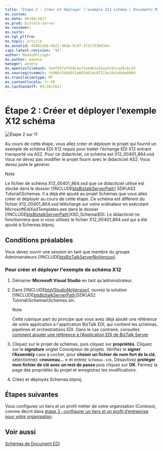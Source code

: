 ```yaml
---
title: "Étape 2 : Créer et déployer l’exemple X12 schéma | Documents Microsoft"
ms.custom: 
ms.date: 06/08/2017
ms.prod: biztalk-server
ms.reviewer: 
ms.suite: 
ms.tgt_pltfrm: 
ms.topic: article
ms.assetid: d5862168-6621-40ab-8c97-3f317530d34e
caps.latest.revision: "31"
author: MandiOhlinger
ms.author: mandia
manager: anneta
ms.openlocfilehash: fe4f937af910ceef1ed461e25ea3c62cad5cbc29
ms.sourcegitcommit: cb908c540d8f1a692d01dc8f313e16cb4b4e696d
ms.translationtype: MT
ms.contentlocale: fr-FR
ms.lasthandoff: 09/20/2017
---
```

# <a name="step-2-create-and-deploy-the-sample-x12-schema"></a>Étape 2 : Créer et déployer l’exemple X12 schéma
![Étape 2 sur 11](../core/media/tut-step2-of-11.gif "Tut_Step2_of_11")  
  
 Au cours de cette étape, vous allez créer et déployer le projet qui fournit un exemple de schéma EDI X12 requis pour traiter l'échange EDI X12 entrant transporté via AS2. Pour ce didacticiel, ce schéma est X12_00401_864.xsd. Vous ne devez pas modifier le projet fourni avec le didacticiel AS2. Vous devez juste le générer.  
  
> [!NOTE]
>  Le fichier de schéma X12_00401_864.xsd que ce didacticiel utilise est stocké dans le dossier [!INCLUDE[btsBiztalkServerPath](../includes/btsbiztalkserverpath-md.md)] SDK\AS2 Tutorial\Schemas. Il a déjà été ajouté au projet Schémas que vous allez créer et déployer au cours de cette étape. Ce schéma est différent du fichier X12_00401_864.xsd téléchargé sur votre ordinateur en exécutant MicrosoftEdiXsdTemplates.exe dans le dossier [!INCLUDE[btsBiztalkServerPath](../includes/btsbiztalkserverpath-md.md)]XSD_Schema\EDI. Le didacticiel ne fonctionnera que si vous utilisez le fichier X12_00401_864.xsd qui a été ajouté à Schemas.btproj.  
  
## <a name="prerequisites"></a>Conditions préalables  
 Vous devez ouvrir une session en tant que membre du groupe Administrateurs [!INCLUDE[btsBizTalkServerNoVersion](../includes/btsbiztalkservernoversion-md.md)].  
  
### <a name="to-create-and-deploy-the-sample-x12-schema"></a>Pour créer et déployer l'exemple de schéma X12  
  
1.  Démarrer **Microsoft Visual Studio** en tant qu’administrateur.  
  
2.  Dans [!INCLUDE[btsVStudioNoVersion](../includes/btsvstudionoversion-md.md)], ouvrez la solution [!INCLUDE[btsBiztalkServerPath](../includes/btsbiztalkserverpath-md.md)]SDK\AS2 Tutorial\Schemas\Schemas.sln.  
  
    > [!NOTE]
    >  Cette rubrique part du principe que vous avez déjà ajouté une référence de votre application à l'application BizTalk EDI, qui contient les schémas, pipelines et orchestrations EDI. Dans le cas contraire, consultez [comment ajouter une référence à l’Application EDI de BizTalk Server](http://msdn.microsoft.com/library/7af066fb-372f-4709-b566-c8d6b4a9d782).  
  
3.  Cliquez sur le projet de schémas, puis cliquez sur **propriétés**. Cliquez sur le **signature** onglet Concepteur de projets. Vérifiez le **signer l’Assembly** case à cocher, pour **choisir un fichier de nom fort de la clé**, sélectionnez  **\<nouveau... >** et entrez `Schemas.snk`. Désactivez **protéger mon fichier de clé avec un mot de passe** puis cliquez sur **OK**. Fermez la page des propriétés du projet et enregistrez les modifications.  
  
4.  Créez et déployez Schemas.btproj.  
  
## <a name="next-steps"></a>Étapes suivantes  
 Vous configurez un tiers et un profil métier de votre organisation (Contoso), comme décrit dans [étape 3 : configurer un tiers et un profil d’entreprise pour votre organisation](../core/step-3-configure-a-party-and-business-profile-for-your-organization2.md).  
  
## <a name="see-also"></a>Voir aussi  
 [Schémas de Document EDI](../core/edi-document-schemas.md)